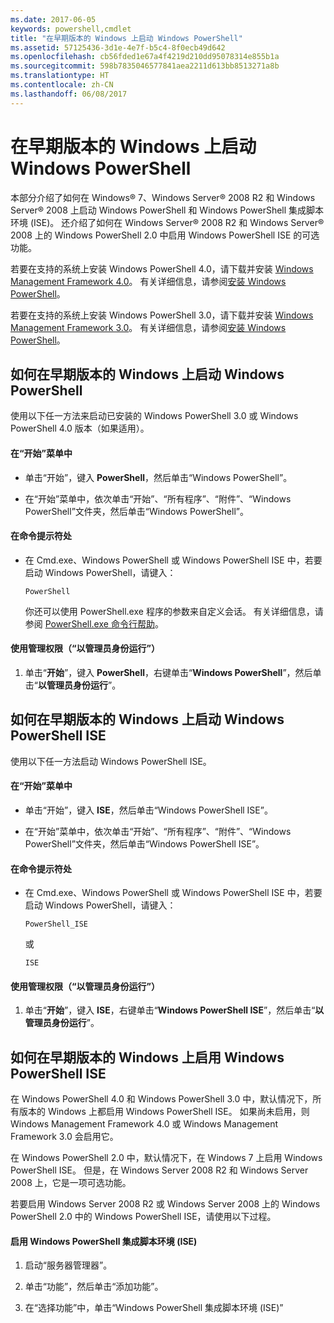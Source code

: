 ```yaml
---
ms.date: 2017-06-05
keywords: powershell,cmdlet
title: "在早期版本的 Windows 上启动 Windows PowerShell"
ms.assetid: 57125436-3d1e-4e7f-b5c4-8f0ecb49d642
ms.openlocfilehash: cb56fded1e67a4f4219d210dd95078314e855b1a
ms.sourcegitcommit: 598b7835046577841aea2211d613bb8513271a8b
ms.translationtype: HT
ms.contentlocale: zh-CN
ms.lasthandoff: 06/08/2017
---
```

# <a name="starting-windows-powershell-on-earlier-versions-of-windows"></a>在早期版本的 Windows 上启动 Windows PowerShell
本部分介绍了如何在 Windows® 7、Windows Server® 2008 R2 和 Windows Server® 2008 上启动 Windows PowerShell 和 Windows PowerShell 集成脚本环境 (ISE)。 还介绍了如何在 Windows Server® 2008 R2 和 Windows Server® 2008 上的 Windows PowerShell 2.0 中启用 Windows PowerShell ISE 的可选功能。

若要在支持的系统上安装 Windows PowerShell 4.0，请下载并安装 [Windows Management Framework 4.0](http://go.microsoft.com/fwlink/?LinkID=293881)。 有关详细信息，请参阅[安装 Windows PowerShell](Installing-Windows-PowerShell.md)。

若要在支持的系统上安装 Windows PowerShell 3.0，请下载并安装 [Windows Management Framework 3.0](http://go.microsoft.com/fwlink/?LinkID=240290)。 有关详细信息，请参阅[安装 Windows PowerShell](Installing-Windows-PowerShell.md)。

## <a name="how-to-start-windows-powershell-on-earlier-versions-of-windows"></a>如何在早期版本的 Windows 上启动 Windows PowerShell
使用以下任一方法来启动已安装的 Windows PowerShell 3.0 或 Windows PowerShell 4.0 版本（如果适用）。

#### <a name="from-the-start-menu"></a>在“开始”菜单中

-   单击“开始”，键入 **PowerShell**，然后单击“Windows PowerShell”。

-   在“开始”菜单中，依次单击“开始”、“所有程序”、“附件”、“Windows PowerShell”文件夹，然后单击“Windows PowerShell”。

#### <a name="at-the-command-prompt"></a>在命令提示符处

-   在 Cmd.exe、Windows PowerShell 或 Windows PowerShell ISE 中，若要启动 Windows PowerShell，请键入：

    ```
    PowerShell
    ```

    你还可以使用 PowerShell.exe 程序的参数来自定义会话。 有关详细信息，请参阅 [PowerShell.exe 命令行帮助](../core-powershell/console/PowerShell.exe-Command-Line-Help.md)。

#### <a name="with-administrative-privileges-run-as-administrator"></a>使用管理权限（“以管理员身份运行”）

1.  单击“**开始**”，键入 **PowerShell**，右键单击“**Windows PowerShell**”，然后单击“**以管理员身份运行**”。

## <a name="how-to-start-windows-powershell-ise-on-earlier-releases-of-windows"></a>如何在早期版本的 Windows 上启动 Windows PowerShell ISE
使用以下任一方法启动 Windows PowerShell ISE。

#### <a name="from-the-start-menu"></a>在“开始”菜单中

-   单击“开始”，键入 **ISE**，然后单击“Windows PowerShell ISE”。

-   在“开始”菜单中，依次单击“开始”、“所有程序”、“附件”、“Windows PowerShell”文件夹，然后单击“Windows PowerShell ISE”。

#### <a name="at-the-command-prompt"></a>在命令提示符处

-   在 Cmd.exe、Windows PowerShell 或 Windows PowerShell ISE 中，若要启动 Windows PowerShell，请键入：

    ```
    PowerShell_ISE
    ```

    或

    ```
    ISE
    ```

#### <a name="with-administrative-privileges-run-as-administrator"></a>使用管理权限（“以管理员身份运行”）

1.  单击“**开始**”，键入 **ISE**，右键单击“**Windows PowerShell ISE**”，然后单击“**以管理员身份运行**”。

## <a name="how-to-enable-windows-powershell-ise-on-earlier-releases-of-windows"></a>如何在早期版本的 Windows 上启用 Windows PowerShell ISE
在 Windows PowerShell 4.0 和 Windows PowerShell 3.0 中，默认情况下，所有版本的 Windows 上都启用 Windows PowerShell ISE。 如果尚未启用，则 Windows Management Framework 4.0 或 Windows Management Framework 3.0 会启用它。

在 Windows PowerShell 2.0 中，默认情况下，在 Windows 7 上启用 Windows PowerShell ISE。 但是，在 Windows Server 2008 R2 和 Windows Server 2008 上，它是一项可选功能。

若要启用 Windows Server 2008 R2 或 Windows Server 2008 上的 Windows PowerShell 2.0 中的 Windows PowerShell ISE，请使用以下过程。

#### <a name="to-enable-windows-powershell-integrated-scripting-environment-ise"></a>启用 Windows PowerShell 集成脚本环境 (ISE)

1.  启动“服务器管理器”。

2.  单击“功能”，然后单击“添加功能”。

3.  在“选择功能”中，单击“Windows PowerShell 集成脚本环境 (ISE)”

